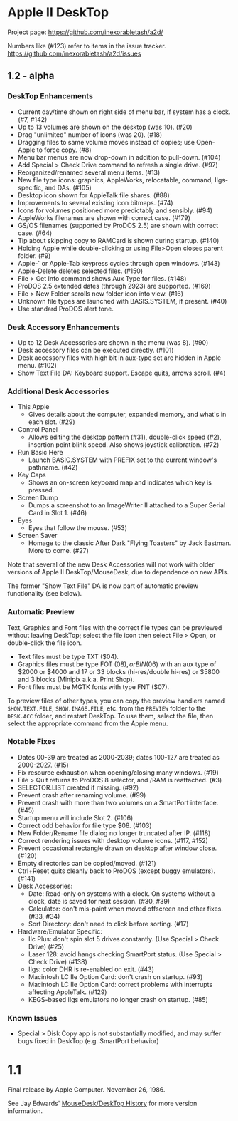 # Apple II DeskTop

Project page: https://github.com/inexorabletash/a2d/

Numbers like (#123) refer to items in the issue tracker.
https://github.com/inexorabletash/a2d/issues

## 1.2 - alpha

### DeskTop Enhancements

* Current day/time shown on right side of menu bar, if system has a clock. (#7, #142)
* Up to 13 volumes are shown on the desktop (was 10). (#20)
* Drag "unlimited" number of icons (was 20). (#18)
* Dragging files to same volume moves instead of copies; use Open-Apple to force copy. (#8)
* Menu bar menus are now drop-down in addition to pull-down. (#104)
* Add Special > Check Drive command to refresh a single drive. (#97)
* Reorganized/renamed several menu items. (#13)
* New file type icons: graphics, AppleWorks, relocatable, command, IIgs-specific, and DAs. (#105)
* Desktop icon shown for AppleTalk file shares. (#88)
* Improvements to several existing icon bitmaps. (#74)
* Icons for volumes positioned more predictably and sensibly. (#94)
* AppleWorks filenames are shown with correct case. (#179)
* GS/OS filenames (supported by ProDOS 2.5) are shown with correct case. (#64)
* Tip about skipping copy to RAMCard is shown during startup. (#140)
* Holding Apple while double-clicking or using File>Open closes parent folder. (#9)
* Apple-` or Apple-Tab keypress cycles through open windows. (#143)
* Apple-Delete deletes selected files. (#150)
* File > Get Info command shows Aux Type for files. (#148)
* ProDOS 2.5 extended dates (through 2923) are supported. (#169)
* File > New Folder scrolls new folder icon into view. (#16)
* Unknown file types are launched with BASIS.SYSTEM, if present. (#40)
* Use standard ProDOS alert tone.

### Desk Accessory Enhancements

* Up to 12 Desk Accessories are shown in the menu (was 8). (#90)
* Desk accessory files can be executed directly. (#101)
* Desk accessory files with high bit in aux-type set are hidden in Apple menu. (#102)
* Show Text File DA: Keyboard support. Escape quits, arrows scroll. (#4)

### Additional Desk Accessories

* This Apple
  * Gives details about the computer, expanded memory, and what's in each slot. (#29)
* Control Panel
  * Allows editing the desktop pattern (#31), double-click speed (#2), insertion point blink speed. Also shows joystick calibration. (#72)
* Run Basic Here
  * Launch BASIC.SYSTEM with PREFIX set to the current window's pathname. (#42)
* Key Caps
  * Shows an on-screen keyboard map and indicates which key is pressed.
* Screen Dump
  * Dumps a screenshot to an ImageWriter II attached to a Super Serial Card in Slot 1. (#46)
* Eyes
  * Eyes that follow the mouse. (#53)
* Screen Saver
  * Homage to the classic After Dark "Flying Toasters" by Jack Eastman. More to come. (#27)

Note that several of the new Desk Accessories will not work with older versions
of Apple II DeskTop/MouseDesk, due to dependence on new APIs.

The former "Show Text File" DA is now part of automatic preview
functionality (see below).

### Automatic Preview

Text, Graphics and Font files with the correct file types can be
previewed without leaving DeskTop; select the file icon then select
File > Open, or double-click the file icon.

* Text files must be type TXT ($04).
* Graphics files must be type FOT ($08), or BIN ($06) with an aux type
    of $2000 or $4000 and 17 or 33 blocks (hi-res/double hi-res) or $5800
    and 3 blocks (Minipix a.k.a. Print Shop).
* Font files must be MGTK fonts with type FNT ($07).

To preview files of other types, you can copy the preview handlers
named `SHOW.TEXT.FILE`, `SHOW.IMAGE.FILE`, etc. from the `PREVIEW`
folder to the `DESK.ACC` folder, and restart DeskTop. To use them,
select the file, then select the appropriate command from the Apple
menu.

### Notable Fixes

* Dates 00-39 are treated as 2000-2039; dates 100-127 are treated as 2000-2027. (#15)
* Fix resource exhaustion when opening/closing many windows. (#19)
* File > Quit returns to ProDOS 8 selector, and /RAM is reattached. (#3)
* SELECTOR.LIST created if missing. (#92)
* Prevent crash after renaming volume. (#99)
* Prevent crash with more than two volumes on a SmartPort interface. (#45)
* Startup menu will include Slot 2. (#106)
* Correct odd behavior for file type $08. (#103)
* New Folder/Rename file dialog no longer truncated after IP. (#118)
* Correct rendering issues with desktop volume icons. (#117, #152)
* Prevent occasional rectangle drawn on desktop after window close. (#120)
* Empty directories can be copied/moved. (#121)
* Ctrl+Reset quits cleanly back to ProDOS (except buggy emulators). (#141)
* Desk Accessories:
  * Date: Read-only on systems with a clock. On systems without a clock, date is saved for next session. (#30, #39)
  * Calculator: don't mis-paint when moved offscreen and other fixes. (#33, #34)
  * Sort Directory: don't need to click before sorting. (#17)
* Hardware/Emulator Specific:
  * IIc Plus: don't spin slot 5 drives constantly. (Use Special > Check Drive) (#25)
  * Laser 128: avoid hangs checking SmartPort status. (Use Special > Check Drive) (#138)
  * IIgs: color DHR is re-enabled on exit. (#43)
  * Macintosh LC IIe Option Card: don't crash on startup. (#93)
  * Macintosh LC IIe Option Card: correct problems with interrupts affecting AppleTalk. (#129)
  * KEGS-based IIgs emulators no longer crash on startup. (#85)

### Known Issues

* Special > Disk Copy app is not substantially modified, and may suffer bugs fixed in DeskTop (e.g. SmartPort behavior)

# 1.1

Final release by Apple Computer. November 26, 1986.

See Jay Edwards' [MouseDesk/DeskTop History](https://mirrors.apple2.org.za/ground.icaen.uiowa.edu/MiscInfo/Misc/mousedesk.info)
for more version information.
